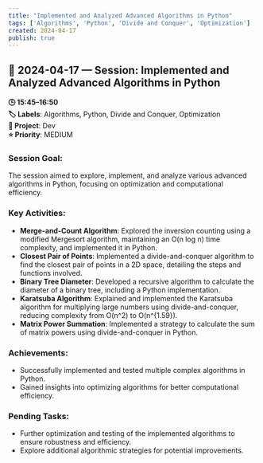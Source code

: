 ```yaml
---
title: "Implemented and Analyzed Advanced Algorithms in Python"
tags: ['Algorithms', 'Python', 'Divide and Conquer', 'Optimization']
created: 2024-04-17
publish: true
---
```


## 📅 2024-04-17 — Session: Implemented and Analyzed Advanced Algorithms in Python

**🕒 15:45–16:50**  
**🏷️ Labels**: Algorithms, Python, Divide and Conquer, Optimization  
**📂 Project**: Dev  
**⭐ Priority**: MEDIUM  


### Session Goal:
The session aimed to explore, implement, and analyze various advanced algorithms in Python, focusing on optimization and computational efficiency.

### Key Activities:
- **Merge-and-Count Algorithm**: Explored the inversion counting using a modified Mergesort algorithm, maintaining an O(n log n) time complexity, and implemented it in Python.
- **Closest Pair of Points**: Implemented a divide-and-conquer algorithm to find the closest pair of points in a 2D space, detailing the steps and functions involved.
- **Binary Tree Diameter**: Developed a recursive algorithm to calculate the diameter of a binary tree, including a Python implementation.
- **Karatsuba Algorithm**: Explained and implemented the Karatsuba algorithm for multiplying large numbers using divide-and-conquer, reducing complexity from O(n^2) to O(n^{1.59}).
- **Matrix Power Summation**: Implemented a strategy to calculate the sum of matrix powers using divide-and-conquer in Python.

### Achievements:
- Successfully implemented and tested multiple complex algorithms in Python.
- Gained insights into optimizing algorithms for better computational efficiency.

### Pending Tasks:
- Further optimization and testing of the implemented algorithms to ensure robustness and efficiency.
- Explore additional algorithmic strategies for potential improvements.
